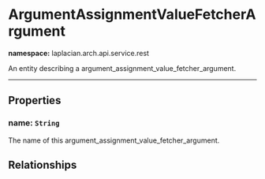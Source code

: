 # **ArgumentAssignmentValueFetcherArgument**
**namespace:** laplacian.arch.api.service.rest

An entity describing a argument_assignment_value_fetcher_argument.



---

## Properties

### name: `String`
The name of this argument_assignment_value_fetcher_argument.

## Relationships